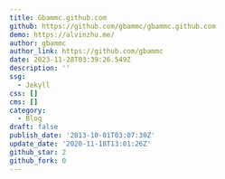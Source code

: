 ```yaml
---
title: Gbammc.github.com
github: https://github.com/gbammc/gbammc.github.com
demo: https://alvinzhu.me/
author: gbammc
author_link: https://github.com/gbammc
date: 2023-11-28T03:39:26.549Z
description: ''
ssg:
  - Jekyll
css: []
cms: []
category:
  - Blog
draft: false
publish_date: '2013-10-01T03:07:30Z'
update_date: '2020-11-18T13:01:26Z'
github_star: 2
github_fork: 0
---
```

